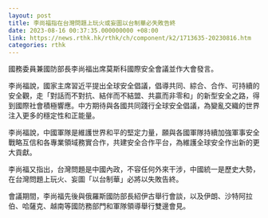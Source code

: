 ```yaml
---
layout: post
title: 李尚福指在台灣問題上玩火或妄圖以台制華必失敗告終
date: 2023-08-16 00:37:35.000000000 +08:00
link: https://news.rthk.hk/rthk/ch/component/k2/1713635-20230816.htm
categories: rthk
---
```


國務委員兼國防部長李尚福出席莫斯科國際安全會議並作大會發言。

李尚福說，國家主席習近平提出全球安全倡議，倡導共同、綜合、合作、可持續的安全觀，走「對話而不對抗、結伴而不結盟、共贏而非零和」的新型安全之路，得到國際社會積極響應。中方期待與各國共同踐行全球安全倡議，為變亂交織的世界注入更多的穩定性和正能量。

李尚福說，中國軍隊是維護世界和平的堅定力量，願與各國軍隊持續加強軍事安全戰略互信和各專業領域務實合作，共建安全合作平台，為維護全球安全作出新的更大貢獻。

李尚福又指出，台灣問題是中國內政，不容任何外來干涉，中國統一是歷史大勢，在台灣問題上玩火、妄圖「以台制華」必將以失敗告終。

會議期間，李尚福先後與俄羅斯國防部長紹伊古舉行會談，以及伊朗、沙特阿拉伯、哈薩克、越南等國防務部門和軍隊領導舉行雙邊會見。
